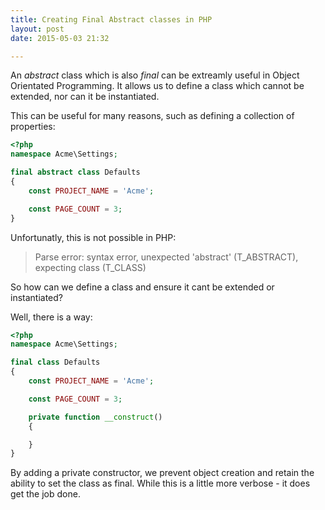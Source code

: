 ```yaml
---
title: Creating Final Abstract classes in PHP
layout: post
date: 2015-05-03 21:32

---
```


An _abstract_ class which is also _final_ can be extreamly useful in Object Orientated Programming.
It allows us to define a class which cannot be extended, nor can it be instantiated.

This can be useful for many reasons, such as defining a collection of properties:

``` php
<?php
namespace Acme\Settings;

final abstract class Defaults
{
    const PROJECT_NAME = 'Acme';

    const PAGE_COUNT = 3;
}
```

Unfortunatly, this is not possible in PHP:

> Parse error: syntax error, unexpected 'abstract' (T\_ABSTRACT), expecting class (T\_CLASS)

So how can we define a class and ensure it cant be extended or instantiated?

Well, there is a way:

``` php
<?php
namespace Acme\Settings;

final class Defaults
{
    const PROJECT_NAME = 'Acme';

    const PAGE_COUNT = 3;

    private function __construct()
    {

    }
}
```

By adding a private constructor, we prevent object creation and retain the ability to set the class as final.
While this is a little more verbose - it does get the job done.
